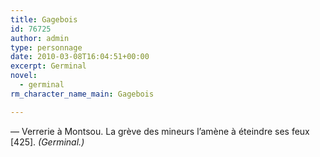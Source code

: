 ```yaml
---
title: Gagebois
id: 76725
author: admin
type: personnage
date: 2010-03-08T16:04:51+00:00
excerpt: Germinal
novel:
  - germinal
rm_character_name_main: Gagebois

---
```

— Verrerie à Montsou. La grève des mineurs l&rsquo;amène à éteindre ses feux [425]. _(Germinal.)_